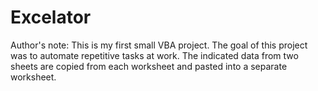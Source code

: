 # Excelator
Author's note: This is my first small VBA project. The goal of this project was to automate repetitive tasks at work. The indicated data from two sheets are copied from each worksheet and pasted into a separate worksheet.
